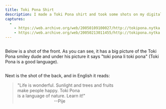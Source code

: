 ```yaml
---
title: Toki Pona Shirt
description: I made a Toki Pona shirt and took some shots on my digital camera. It's a nice shirt; check it out.
captures:
  -
    - https://web.archive.org/web/20050109100027/http://tokipona.nytka.org:80/image/shirt.html
    - https://web.archive.org/web/20050213011455/http://tokipona.nytka.org:80/image/shirt.html
---
```


<img />

Below is a shot of the front. As you can see, it has a big picture of the Toki
Pona smiley dude and under his picture it says "toki pona li toki pona"
(Toki Pona is a good language).

<img />


Next is the shot of the back, and in English it reads:

> "Life is wonderful. Sunlight and trees and fruits  
> make people happy. Toki Pona  
> is a language of nature. Learn it!"  
> &nbsp; &nbsp; &nbsp; &nbsp; &nbsp; &nbsp; &nbsp; &nbsp; &nbsp; &nbsp; &nbsp; &nbsp; &nbsp; &nbsp; &nbsp; --Pije

<img />

